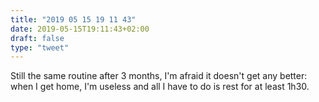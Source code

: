 ```yaml
---
title: "2019 05 15 19 11 43"
date: 2019-05-15T19:11:43+02:00
draft: false
type: "tweet"
---
```

Still the same routine after 3 months, I'm afraid it doesn't get any better: when I get home, I'm useless and all I have to do is rest for at least 1h30.
